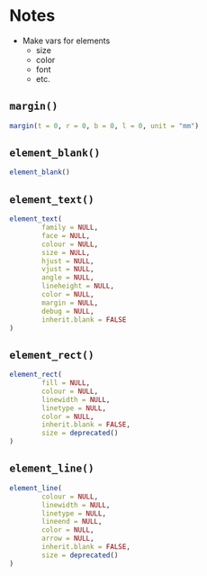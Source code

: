 # Notes
- Make vars for elements
  - size
  - color
  - font
  - etc.
## `margin()`
```r
margin(t = 0, r = 0, b = 0, l = 0, unit = "mm")
```

## `element_blank()`
```r
element_blank()
```

## `element_text()`
```r
element_text(
        family = NULL,
        face = NULL,
        colour = NULL,
        size = NULL,
        hjust = NULL,
        vjust = NULL,
        angle = NULL,
        lineheight = NULL,
        color = NULL,
        margin = NULL,
        debug = NULL,
        inherit.blank = FALSE
)
```

## `element_rect()`
```r
element_rect(
        fill = NULL,
        colour = NULL,
        linewidth = NULL,
        linetype = NULL,
        color = NULL,
        inherit.blank = FALSE,
        size = deprecated()
)
```

## `element_line()`
```r
element_line(
        colour = NULL,
        linewidth = NULL,
        linetype = NULL,
        lineend = NULL,
        color = NULL,
        arrow = NULL,
        inherit.blank = FALSE,
        size = deprecated()
)
```

